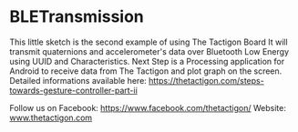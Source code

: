 # BLETransmission
This little sketch is the second example of using The Tactigon Board
It will transmit quaternions and accelerometer's data over Bluetooth Low Energy using UUID and Characteristics.
Next Step is a Processing application for Android to receive data from The Tactigon and plot graph on the screen.
Detailed informations available here: 
https://thetactigon.com/steps-towards-gesture-controller-part-ii

Follow us on Facebook: https://www.facebook.com/thetactigon/
Website: www.thetactigon.com

